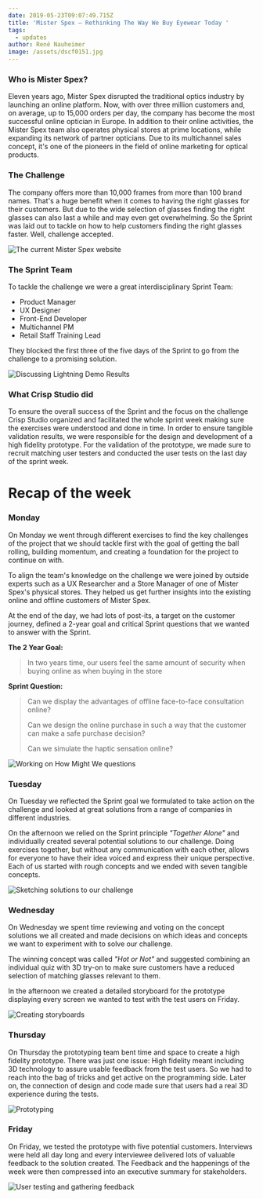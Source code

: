```yaml
---
date: 2019-05-23T09:07:49.715Z
title: 'Mister Spex – Rethinking The Way We Buy Eyewear Today '
tags:
  - updates
author: René Nauheimer
image: /assets/dscf0151.jpg
---
```

### Who is Mister Spex?

Eleven years ago, Mister Spex disrupted the traditional optics industry by launching an online platform. Now, with over three million customers and, on average, up to 15,000 orders per day, the company has become the most successful online optician in Europe. In addition to their online activities, the Mister Spex team also operates physical stores at prime locations, while expanding its network of partner opticians. Due to its multichannel sales concept, it's one of the pioneers in the field of online marketing for optical products.

### The Challenge

The company offers more than 10,000 frames from more than 100 brand names. That's a huge benefit when it comes to having the right glasses for their customers. But due to the wide selection of glasses finding the right glasses can also last a while and may even get overwhelming. So the Sprint was laid out to tackle on how to help customers finding the right glasses faster. Well, challenge accepted.

![The current Mister Spex website](/assets/dscf0481.jpg)

### The Sprint Team

To tackle the challenge we were a great interdisciplinary Sprint Team:

* Product Manager
* UX Designer
* Front-End Developer
* Multichannel PM
* Retail Staff Training Lead

They blocked the first three of the five days of the Sprint to go from the challenge to a promising solution.

![Discussing Lightning Demo Results](/assets/dscf0339.jpg)

### What Crisp Studio did

To ensure the overall success of the Sprint and the focus on the challenge Crisp Studio organized and facilitated the whole sprint week making sure the exercises were understood and done in time. In order to ensure tangible validation results, we were responsible for the design and development of a high fidelity prototype. For the validation of the prototype, we made sure to recruit matching user testers and conducted the user tests on the last day of the sprint week.

# Recap of the week

### Monday

On Monday we went through different exercises to find the key challenges of the project that we should tackle first with the goal of getting the ball rolling, building momentum, and creating a foundation for the project to continue on with.

To align the team's knowledge on the challenge we were joined by outside experts such as a UX Researcher and a Store Manager of one of Mister Spex's physical stores. They helped us get further insights into the existing online and offline customers of Mister Spex. 

At the end of the day, we had lots of post-its, a target on the customer journey, defined a 2-year goal and critical Sprint questions that we wanted to answer with the Sprint.

**The 2 Year Goal:**  

> In two years time, our users feel the same amount of security when buying online as when buying in the store

**Sprint Question:**  

> Can we display the advantages of offline face-to-face consultation online?
>
> Can we design the online purchase in such a way that the customer can make a safe purchase decision?
>
> Can we simulate the haptic sensation online?

![Working on How Might We questions](/assets/msx-g1.jpg)

### Tuesday

On Tuesday we reflected the Sprint goal we formulated to take action on the challenge and looked at great solutions from a range of companies in different industries.

On the afternoon we relied on the Sprint principle _"Together Alone"_ and individually created several potential solutions to our challenge. Doing exercises together, but without any communication with each other, allows for everyone to have their idea voiced and express their unique perspective. Each of us started with rough concepts and we ended with seven tangible concepts.

![Sketching solutions to our challenge](/assets/msx-g2.jpg)

### Wednesday

On ​Wednesday​ we spent time reviewing and voting on the concept solutions we all created and made decisions on which ideas and concepts we want to experiment with to solve our challenge. 

The winning concept was called _"Hot or Not"_ and suggested combining an individual quiz with 3D try-on to make sure customers have a reduced selection of matching glasses relevant to them.

In the afternoon we created a detailed storyboard for the prototype displaying every screen we wanted to test with the test users on Friday.

![Creating storyboards](/assets/msx-g3.jpg)

### Thursday

On ​Thursday​ the prototyping team bent time and space to create a high fidelity prototype. There was just one issue: High fidelity meant including 3D technology to assure usable feedback from the test users. So we had to reach into the bag of tricks and get active on the programming side. Later on, the connection of design and code made sure that users had a real 3D experience during the tests.

![Prototyping](/assets/msx-g4.jpg)

### Friday

On ​Friday​, we tested the prototype with five potential customers. Interviews were held all day long and every interviewee delivered lots of valuable feedback to the solution created. The Feedback and the happenings of the week were then compressed into an executive summary for stakeholders.

![User testing and gathering feedback](/assets/msx-g5.jpg)
